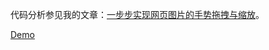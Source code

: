 代码分析参见我的文章：[一步步实现网页图片的手势拖拽与缩放](https://juejin.im/post/5c52b2b26fb9a049fb44168e)。

[Demo](http://blog.letow.top/html-drag-scale-demo/)
